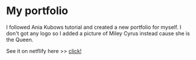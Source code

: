 # My portfolio

I followed Ania Kubows tutorial and created a new portfolio for myself. 
I don't got any logo so I added a picture of Miley Cyrus instead cause she is the Queen. 

See it on netflify here >> [click!]()
